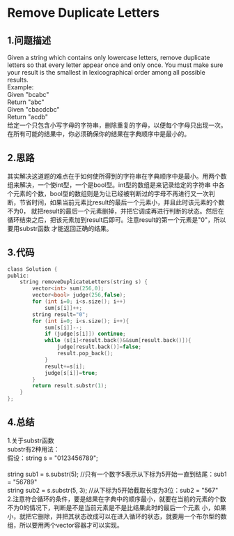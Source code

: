 Remove Duplicate Letters
===

1.问题描述
---

Given a string which contains only lowercase letters, remove duplicate letters so that every letter appear once and only once. You must make sure your result is the smallest in lexicographical order among all possible results.<br> 
Example:<br>
Given "bcabc"<br>
Return "abc" <br>
Given "cbacdcbc"<br>
Return "acdb" <br>
给定一个只包含小写字母的字符串，删除重复的字母，以便每个字母只出现一次。 在所有可能的结果中，你必须确保你的结果在字典顺序中是最小的。

2.思路
---

其实解决这道题的难点在于如何使所得到的字符串在字典顺序中是最小。用两个数组来解决，一个使int型，一个是bool型。int型的数组是来记录给定的字符串
中各个元素的个数，bool型的数组则是为让已经被判断过的字母不再进行又一次判断，节省时间，如果当前元素比result的最后一个元素小，并且此时该元素的个数不为0，
就把result的最后一个元素删掉，并把它调成再进行判断的状态。然后在循环结束之后，把该元素加到result后即可。注意result的第一个元素是"0"，所以要用substr函数
才能返回正确的结果。

3.代码
---

```c
class Solution {
public:
    string removeDuplicateLetters(string s) {
        vector<int> sum(256,0);
        vector<bool> judge(256,false);
        for (int i=0; i<s.size(); i++)
            sum[s[i]]++;
        string result="0";
        for (int i=0; i<s.size(); i++){
            sum[s[i]]--;
            if (judge[s[i]]) continue;
            while (s[i]<result.back()&&sum[result.back()]){
                judge[result.back()]=false;
                result.pop_back();
            }
            result+=s[i];
            judge[s[i]]=true;
        }
        return result.substr(1);
    }
};
```

4.总结
---

1.关于substr函数<br>
substr有2种用法：<br>
假设：string s = "0123456789";<br>
<br>
string sub1 = s.substr(5); //只有一个数字5表示从下标为5开始一直到结尾：sub1 = "56789"<br>
string sub2 = s.substr(5, 3); //从下标为5开始截取长度为3位：sub2 = "567"<br>
2.注意符合循环的条件，要是结果在字典中的顺序最小，就要在当前的元素的个数不为0的情况下，判断是不是当前元素是不是比结果此时的最后一个元素
小，如果小，就把它删除，并把其状态改成可以在进入循环的状态，就要用一个布尔型的数组，所以要用两个vector容器才可以实现。
